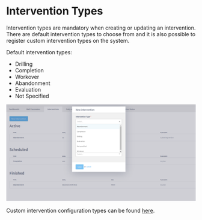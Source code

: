 # Intervention Types

Intervention types are mandatory when creating or updating an intervention. There are default intervention types to choose from and it is also possible to register custom intervention types on the system.&#x20;

Default  intervention types:&#x20;

* Drilling
* Completion
* Workover
* Abandonment
* Evaluation&#x20;
* Not Specified

![](<../../.gitbook/assets/image (416).png>)

Custom intervention configuration types can be found [here](../../administration/static-data/intervention-types.md).

